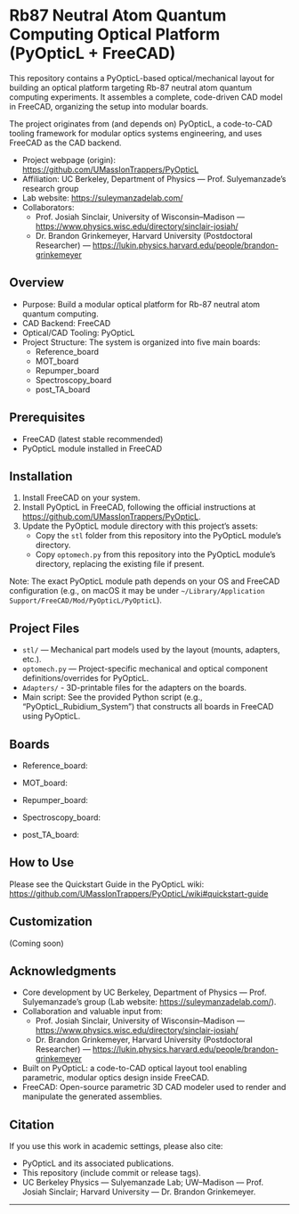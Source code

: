 # Rb87 Neutral Atom Quantum Computing Optical Platform (PyOpticL + FreeCAD)

This repository contains a PyOpticL-based optical/mechanical layout for building an optical platform targeting Rb-87 neutral atom quantum computing experiments. It assembles a complete, code-driven CAD model in FreeCAD, organizing the setup into modular boards.

The project originates from (and depends on) PyOpticL, a code-to-CAD tooling framework for modular optics systems engineering, and uses FreeCAD as the CAD backend.

- Project webpage (origin): https://github.com/UMassIonTrappers/PyOpticL
- Affiliation: UC Berkeley, Department of Physics — Prof. Sulyemanzade’s research group
- Lab website: https://suleymanzadelab.com/
- Collaborators:
  - Prof. Josiah Sinclair, University of Wisconsin–Madison — https://www.physics.wisc.edu/directory/sinclair-josiah/
  - Dr. Brandon Grinkemeyer, Harvard University (Postdoctoral Researcher) — https://lukin.physics.harvard.edu/people/brandon-grinkemeyer

## Overview

- Purpose: Build a modular optical platform for Rb-87 neutral atom quantum computing.
- CAD Backend: FreeCAD
- Optical/CAD Tooling: PyOpticL
- Project Structure: The system is organized into five main boards:
  - Reference_board
  - MOT_board
  - Repumper_board
  - Spectroscopy_board
  - post_TA_board

## Prerequisites

- FreeCAD (latest stable recommended)
- PyOpticL module installed in FreeCAD

## Installation

1. Install FreeCAD on your system.
2. Install PyOpticL in FreeCAD, following the official instructions at https://github.com/UMassIonTrappers/PyOpticL.
3. Update the PyOpticL module directory with this project’s assets:
   - Copy the `stl` folder from this repository into the PyOpticL module’s directory.
   - Copy `optomech.py` from this repository into the PyOpticL module’s directory, replacing the existing file if present.

Note: The exact PyOpticL module path depends on your OS and FreeCAD configuration (e.g., on macOS it may be under `~/Library/Application Support/FreeCAD/Mod/PyOpticL/PyOpticL`).

## Project Files

- `stl/` — Mechanical part models used by the layout (mounts, adapters, etc.).
- `optomech.py` — Project-specific mechanical and optical component definitions/overrides for PyOpticL.
- `Adapters/` - 3D\-printable files for the adapters on the boards.
- Main script: See the provided Python script (e.g., “PyOpticL_Rubidium_System”) that constructs all boards in FreeCAD using PyOpticL.

## Boards

- Reference_board:

- MOT_board: 

- Repumper_board: 

- Spectroscopy_board: 

- post_TA_board: 

## How to Use

Please see the Quickstart Guide in the PyOpticL wiki:
https://github.com/UMassIonTrappers/PyOpticL/wiki#quickstart-guide

## Customization

(Coming soon)

## Acknowledgments

- Core development by UC Berkeley, Department of Physics — Prof. Sulyemanzade’s group (Lab website: https://suleymanzadelab.com/).
- Collaboration and valuable input from:
  - Prof. Josiah Sinclair, University of Wisconsin–Madison — https://www.physics.wisc.edu/directory/sinclair-josiah/
  - Dr. Brandon Grinkemeyer, Harvard University (Postdoctoral Researcher) — https://lukin.physics.harvard.edu/people/brandon-grinkemeyer
- Built on PyOpticL: a code-to-CAD optical layout tool enabling parametric, modular optics design inside FreeCAD.
- FreeCAD: Open-source parametric 3D CAD modeler used to render and manipulate the generated assemblies.

## Citation

If you use this work in academic settings, please also cite:
- PyOpticL and its associated publications.
- This repository (include commit or release tags).
- UC Berkeley Physics — Sulyemanzade Lab; UW–Madison — Prof. Josiah Sinclair; Harvard University — Dr. Brandon Grinkemeyer.

---
